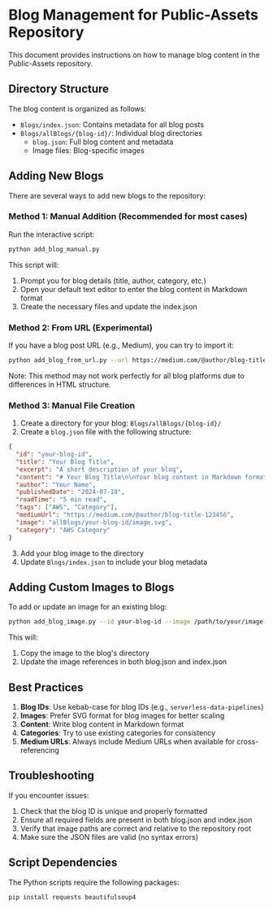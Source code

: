 # Blog Management for Public-Assets Repository

This document provides instructions on how to manage blog content in the Public-Assets repository.

## Directory Structure

The blog content is organized as follows:

- `Blogs/index.json`: Contains metadata for all blog posts
- `Blogs/allBlogs/{blog-id}/`: Individual blog directories
  - `blog.json`: Full blog content and metadata
  - Image files: Blog-specific images

## Adding New Blogs

There are several ways to add new blogs to the repository:

### Method 1: Manual Addition (Recommended for most cases)

Run the interactive script:

```bash
python add_blog_manual.py
```

This script will:
1. Prompt you for blog details (title, author, category, etc.)
2. Open your default text editor to enter the blog content in Markdown format
3. Create the necessary files and update the index.json

### Method 2: From URL (Experimental)

If you have a blog post URL (e.g., Medium), you can try to import it:

```bash
python add_blog_from_url.py --url https://medium.com/@author/blog-title-123456 --category "AWS Architecture"
```

Note: This method may not work perfectly for all blog platforms due to differences in HTML structure.

### Method 3: Manual File Creation

1. Create a directory for your blog: `Blogs/allBlogs/{blog-id}/`
2. Create a `blog.json` file with the following structure:

```json
{
  "id": "your-blog-id",
  "title": "Your Blog Title",
  "excerpt": "A short description of your blog",
  "content": "# Your Blog Title\n\nYour blog content in Markdown format...",
  "author": "Your Name",
  "publishedDate": "2024-07-18",
  "readTime": "5 min read",
  "tags": ["AWS", "Category"],
  "mediumUrl": "https://medium.com/@author/blog-title-123456",
  "image": "allBlogs/your-blog-id/image.svg",
  "category": "AWS Category"
}
```

3. Add your blog image to the directory
4. Update `Blogs/index.json` to include your blog metadata

## Adding Custom Images to Blogs

To add or update an image for an existing blog:

```bash
python add_blog_image.py --id your-blog-id --image /path/to/your/image.svg
```

This will:
1. Copy the image to the blog's directory
2. Update the image references in both blog.json and index.json

## Best Practices

1. **Blog IDs**: Use kebab-case for blog IDs (e.g., `serverless-data-pipelines`)
2. **Images**: Prefer SVG format for blog images for better scaling
3. **Content**: Write blog content in Markdown format
4. **Categories**: Try to use existing categories for consistency
5. **Medium URLs**: Always include Medium URLs when available for cross-referencing

## Troubleshooting

If you encounter issues:

1. Check that the blog ID is unique and properly formatted
2. Ensure all required fields are present in both blog.json and index.json
3. Verify that image paths are correct and relative to the repository root
4. Make sure the JSON files are valid (no syntax errors)

## Script Dependencies

The Python scripts require the following packages:

```bash
pip install requests beautifulsoup4
```
